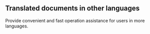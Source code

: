 ## Translated documents in other languages

Provide convenient and fast operation assistance for users in more languages.


[]()
